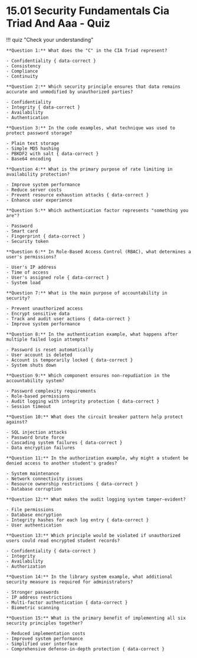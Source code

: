 # 15.01 Security Fundamentals Cia Triad And Aaa - Quiz

!!! quiz "Check your understanding"

    **Question 1:** What does the "C" in the CIA Triad represent?

    - Confidentiality { data-correct }
    - Consistency
    - Compliance
    - Continuity

    **Question 2:** Which security principle ensures that data remains accurate and unmodified by unauthorized parties?

    - Confidentiality
    - Integrity { data-correct }
    - Availability
    - Authentication

    **Question 3:** In the code examples, what technique was used to protect password storage?

    - Plain text storage
    - Simple MD5 hashing
    - PBKDF2 with salt { data-correct }
    - Base64 encoding

    **Question 4:** What is the primary purpose of rate limiting in availability protection?

    - Improve system performance
    - Reduce server costs
    - Prevent resource exhaustion attacks { data-correct }
    - Enhance user experience

    **Question 5:** Which authentication factor represents "something you are"?

    - Password
    - Smart card
    - Fingerprint { data-correct }
    - Security token

    **Question 6:** In Role-Based Access Control (RBAC), what determines a user's permissions?

    - User's IP address
    - Time of access
    - User's assigned role { data-correct }
    - System load

    **Question 7:** What is the main purpose of accountability in security?

    - Prevent unauthorized access
    - Encrypt sensitive data
    - Track and audit user actions { data-correct }
    - Improve system performance

    **Question 8:** In the authentication example, what happens after multiple failed login attempts?

    - Password is reset automatically
    - User account is deleted
    - Account is temporarily locked { data-correct }
    - System shuts down

    **Question 9:** Which component ensures non-repudiation in the accountability system?

    - Password complexity requirements
    - Role-based permissions
    - Audit logging with integrity protection { data-correct }
    - Session timeout

    **Question 10:** What does the circuit breaker pattern help protect against?

    - SQL injection attacks
    - Password brute force
    - Cascading system failures { data-correct }
    - Data encryption failures

    **Question 11:** In the authorization example, why might a student be denied access to another student's grades?

    - System maintenance
    - Network connectivity issues
    - Resource ownership restrictions { data-correct }
    - Database corruption

    **Question 12:** What makes the audit logging system tamper-evident?

    - File permissions
    - Database encryption
    - Integrity hashes for each log entry { data-correct }
    - User authentication

    **Question 13:** Which principle would be violated if unauthorized users could read encrypted student records?

    - Confidentiality { data-correct }
    - Integrity
    - Availability
    - Authorization

    **Question 14:** In the library system example, what additional security measure is required for administrators?

    - Stronger passwords
    - IP address restrictions
    - Multi-factor authentication { data-correct }
    - Biometric scanning

    **Question 15:** What is the primary benefit of implementing all six security principles together?

    - Reduced implementation costs
    - Improved system performance
    - Simplified user interface
    - Comprehensive defense-in-depth protection { data-correct }

